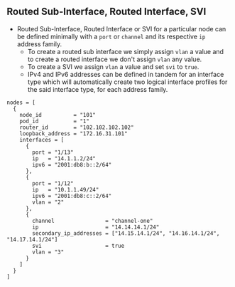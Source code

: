 <!-- BEGIN_TF_DOCS -->
## Routed Sub-Interface, Routed Interface, SVI
* Routed Sub-Interface, Routed Interface or SVI for a particular node can be defined minimally with a `port` or `channel` and its respective `ip` address family.
  - To create a routed sub interface we simply assign `vlan` a value and to create a routed interface we don't assign `vlan` any value.
  - To create a SVI we assign `vlan` a value and set `svi` to `true`.
  - IPv4 and IPv6 addresses can be defined in tandem for an interface type which will automatically create two logical interface profiles for the said interface type, for each address family.

```hcl
nodes = [
  {
    node_id          = "101"
    pod_id           = "1"
    router_id        = "102.102.102.102"
    loopback_address = "172.16.31.101"
    interfaces = [
      {
        port = "1/13"
        ip   = "14.1.1.2/24"
        ipv6 = "2001:db8:b::2/64"
      },
      {
        port = "1/12"
        ip   = "10.1.1.49/24"
        ipv6 = "2001:db8:c::2/64"
        vlan = "2"
      },
      {
        channel                = "channel-one"
        ip                     = "14.14.14.1/24"
        secondary_ip_addresses = ["14.15.14.1/24", "14.16.14.1/24", "14.17.14.1/24"]
        svi                    = true
        vlan = "3"
      }
    ]
  }
]
```
